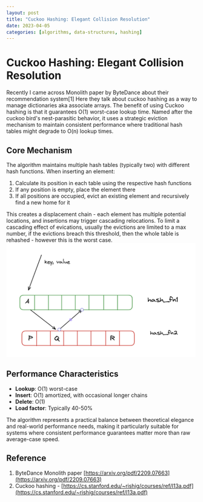```yaml
---
layout: post
title: "Cuckoo Hashing: Elegant Collision Resolution"
date: 2023-04-05
categories: [algorithms, data-structures, hashing]
---
```


# Cuckoo Hashing: Elegant Collision Resolution

Recently I came across Monolith paper by ByteDance about their recommendation system[1]
Here they talk about cuckoo hashing as a way to manage dictionaries aka associate arrays.
The benefit of using Cuckoo hashing is that it guarantees O(1) worst-case lookup time.
Named after the cuckoo bird's nest-parasitic behavior, it uses a strategic eviction mechanism to maintain consistent performance where traditional hash tables might degrade to O(n) lookup times.

## Core Mechanism

The algorithm maintains multiple hash tables (typically two) with different hash functions. When inserting an element:

1. Calculate its position in each table using the respective hash functions
2. If any position is empty, place the element there
3. If all positions are occupied, evict an existing element and recursively find a new home for it

This creates a displacement chain - each element has multiple potential locations, and insertions may trigger cascading relocations. To limit a cascading effect of evications, usually the evictions are limited to a max number, if the evictions breach this threshold, then the whole table is rehashed - however this is the worst case.
<br>
<img src="/assets/post_images/cuckoo-hashing.png" alt="Cuckoo hashing" width="500" height="300">

## Performance Characteristics

* **Lookup**: O(1) worst-case
* **Insert**: O(1) amortized, with occasional longer chains
* **Delete**: O(1)
* **Load factor**: Typically 40-50%

The algorithm represents a practical balance between theoretical elegance and real-world performance needs, making it particularly suitable for systems where consistent performance guarantees matter more than raw average-case speed.

## Reference

1. ByteDance Monolith paper [https://arxiv.org/pdf/2209.07663](https://arxiv.org/pdf/2209.07663)
2. Cuckoo hashing - [https://cs.stanford.edu/~rishig/courses/ref/l13a.pdf](https://cs.stanford.edu/~rishig/courses/ref/l13a.pdf)

